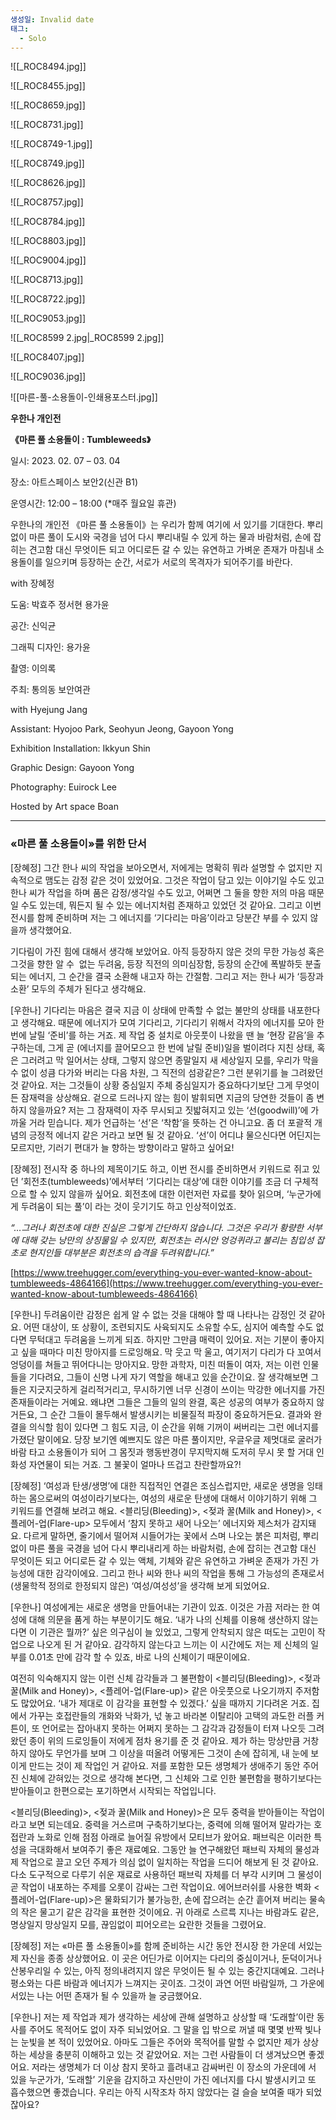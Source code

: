 ```yaml
---
생성일: Invalid date
태그:
  - Solo
---
```

  

![[_ROC8494.jpg]]

  

  

![[_ROC8455.jpg]]

  

  

![[_ROC8659.jpg]]

  

![[_ROC8731.jpg]]

  

![[_ROC8749-1.jpg]]

  

  

![[_ROC8749.jpg]]

  

  

![[_ROC8626.jpg]]

  

  

![[_ROC8757.jpg]]

  

  

![[_ROC8784.jpg]]

  

  

![[_ROC8803.jpg]]

  

  

![[_ROC9004.jpg]]

  

  

![[_ROC8713.jpg]]

  

  

![[_ROC8722.jpg]]

  

  

![[_ROC9053.jpg]]

  

  

![[_ROC8599 2.jpg|_ROC8599 2.jpg]]

  

  

![[_ROC8407.jpg]]

  

  

![[_ROC9036.jpg]]

  

  

  

![[마른-풀-소용돌이-인쇄용포스터.jpg]]

  

  

**우한나 개인전**

**《마른 풀 소용돌이 : Tumbleweeds》**

  

일시: 2023. 02. 07 – 03. 04

장소: 아트스페이스 보안2(신관 B1)

운영시간: 12:00 – 18:00 (*매주 월요일 휴관)

  

우한나의 개인전 《마른 풀 소용돌이》는 우리가 함께 여기에 서 있기를 기대한다. 뿌리없이 마른 풀이 도시와 국경을 넘어 다시 뿌리내릴 수 있게 하는 물과 바람처럼, 손에 잡히는 견고함 대신 무엇이든 되고 어디로든 갈 수 있는 유연하고 가벼운 존재가 마침내 소용돌이를 일으키며 등장하는 순간, 서로가 서로의 목격자가 되어주기를 바란다.

  

with 장혜정

도움: 박효주 정서현 용가윤

공간: 신익균

그래픽 디자인: 용가윤

촬영: 이의록

주최: 통의동 보안여관

  

with Hyejung Jang

Assistant: Hyojoo Park, Seohyun Jeong, Gayoon Yong

Exhibition Installation: Ikkyun Shin

Graphic Design: Gayoon Yong

Photography: Euirock Lee

Hosted by Art space Boan

  

  

---

  

  

### **«마른 풀 소용돌이»를 위한 단서**

  

[장혜정] 그간 한나 씨의 작업을 보아오면서, 저에게는 명확히 뭐라 설명할 수 없지만 지속적으로 맴도는 감정 같은 것이 있었어요. 그것은 작업이 담고 있는 이야기일 수도 있고 한나 씨가 작업을 하며 품은 감정/생각일 수도 있고, 어쩌면 그 둘을 향한 저의 마음 때문일 수도 있는데, 뭐든지 될 수 있는 에너지처럼 존재하고 있었던 것 같아요. 그리고 이번 전시를 함께 준비하며 저는 그 에너지를 ‘기다리는 마음’이라고 당분간 부를 수 있지 않을까 생각했어요.

기다림이 가진 힘에 대해서 생각해 보았어요. 아직 등장하지 않은 것의 무한 가능성 혹은 그것을 향한 알 수  없는 두려움, 등장 직전의 의미심장함, 등장의 순간에 폭발하듯 분출되는 에너지, 그 순간을 결국 소환해 내고자 하는 간절함. 그리고 저는 한나 씨가 ‘등장과 소환’ 모두의 주체가 된다고 생각해요.

  

[우한나] 기다리는 마음은 결국 지금 이 상태에 만족할 수 없는 불만의 상태를 내포한다고 생각해요. 때문에 에너지가 모여 기다리고, 기다리기 위해서 각자의 에너지를 모아 한 번에 날릴 ‘준비’를 하는 거죠. 제 작업 중 설치로 아웃풋이 나왔을 땐 늘 ‘현장 같음’을 추구하는데, 그게 곧 (에너지를 끌어모으고 한 번에 날릴 준비)일을 벌이려다 지친 상태, 혹은 그러려고 막 일어서는 상태, 그렇지 않으면 종말일지 새 세상일지 모를, 우리가 막을 수 없이 성큼 다가와 버리는 다음 차원, 그 직전의 섬광같은? 그런 분위기를 늘 그려왔던 것 같아요. 저는 그것들이 상황 중심일지 주체 중심일지가 중요하다기보단 그게 무엇이든 잠재력을 상상해요. 겉으로 드러나지 않는 힘이 발휘되면 지금의 당연한 것들이 좀 변하지 않을까요? 저는 그 잠재력이 자주 무시되고 짓밟혀지고 있는 ‘선(goodwill)’에 가까울 거라 믿습니다. 제가 언급하는 ‘선’은 ‘착함’을 뜻하는 건 아니고요. 좀 더 포괄적 개념의 긍정적 에너지 같은 거라고 보면 될 것 같아요. ‘선’이 어디냐 물으신다면 어딘지는 모르지만, 기러기 편대가 늘 향하는 방향이라고 말하고 싶어요!

  

[장혜정] 전시작 중 하나의 제목이기도 하고, 이번 전시를 준비하면서 키워드로 쥐고 있던 ’회전초(tumbleweeds)’에서부터 ‘기다리는 대상’에 대한 이야기를 조금 더 구체적으로 할 수 있지 않을까 싶어요. 회전초에 대한 이런저런 자료를 찾아 읽으며, ‘누군가에게 두려움이 되는 풀’이 라는 것이 웃기기도 하고 인상적이었죠.

_“…그러나 회전초에 대한 진실은 그렇게 간단하지 않습니다. 그것은 우리가 황량한 서부에 대해 갖는 낭만의 상징물일 수 있지만, 회전초는 러시안 엉겅퀴라고 불리는 침입성 잡초로 현지인들 대부분은 회전초의 습격을 두려워합니다.”_

_[](https://www.treehugger.com/everything-you-ever-wanted-know-about-tumbleweeds-4864166)_[https://www.treehugger.com/everything-you-ever-wanted-know-about-tumbleweeds-4864166](https://www.treehugger.com/everything-you-ever-wanted-know-about-tumbleweeds-4864166)

  

[우한나] 두려움이란 감정은 쉽게 알 수 없는 것을 대해야 할 때 나타나는 감정인 것 같아요. 어떤 대상이, 또 상황이, 조련되지도 사육되지도 소유할 수도, 심지어 예측할 수도 없다면 무턱대고 두려움을 느끼게 되죠. 하지만 그만큼 매력이 있어요. 저는 기분이 좋아지고 싶을 때마다 미친 망아지를 드로잉해요. 막 웃고 막 울고, 여기저기 다리가 다 꼬여서 엉덩이를 쳐들고 뛰어다니는 망아지요. 망한 과학자, 미친 떠돌이 여자, 저는 이런 인물들을 기다려요, 그들이 신명 나게 자기 역할을 해내고 있을 순간이요. 잘 생각해보면 그들은 지긋지긋하게 걸리적거리고, 무시하기엔 너무 신경이 쓰이는 막강한 에너지를 가진 존재들이라는 거예요. 왜냐면 그들은 그들의 일의 완결, 혹은 성공의 여부가 중요하지 않거든요, 그 순간 그들이 몰두해서 발생시키는 비물질적 파장이 중요하거든요. 결과와 완결을 의식할 힘이 있다면 그 힘도 지금, 이 순간을 위해 기꺼이 써버리는 그런 에너지를 가졌단 말이에요. 당장 보기엔 예쁘지도 않은 마른 풀이지만, 우글우글 제멋대로 굴러가 바람 타고 소용돌이가 되어 그 몸짓과 행동반경이 무지막지해 도저히 무시 못 할 거대 인화성 자연물이 되는 거죠. 그 불꽃이 얼마나 뜨겁고 찬란할까요?!

  

[장혜정] ‘여성과 탄생/생명’에 대한 직접적인 연결은 조심스럽지만, 새로운 생명을 잉태하는 몸으로써의 여성이라기보다는, 여성의 새로운 탄생에 대해서 이야기하기 위해 그 키워드를 연결해 보려고 해요. <블리딩(Bleeding)>, <젖과 꿀(Milk and Honey)>, <플레어-업(Flare-up> 모두에서 ‘참지 못하고 새어 나오는’ 에너지와 제스처가 감지돼요. 다르게 말하면, 줄기에서 떨어져 시들어가는 꽃에서 스며 나오는 붉은 피처럼, 뿌리없이 마른 풀을 국경을 넘어 다시 뿌리내리게 하는 바람처럼, 손에 잡히는 견고함 대신 무엇이든 되고 어디로든 갈 수 있는 액체, 기체와 같은 유연하고 가벼운 존재가 가진 가능성에 대한 감각이에요. 그리고 한나 씨와 한나 씨의 작업을 통해 그 가능성의 존재로서 (생물학적 정의로 한정되지 않은) ‘여성/여성성’을 생각해 보게 되었어요.

  

[우한나] 여성에게는 새로운 생명을 만들어내는 기관이 있죠. 이것은 가끔 저라는 한 여성에 대해 의문을 품게 하는 부분이기도 해요. ‘내가 나의 신체를 이용해 생산하지 않는다면 이 기관은 뭘까?’ 싶은 의구심이 늘 있었고, 그렇게 안착되지 않은 떠도는 고민이 작업으로 나오게 된 거 같아요. 감각하지 않는다고 느끼는 이 시간에도 저는 제 신체의 일부를 0.01초 만에 감각 할 수 있죠, 바로 나의 신체이기 때문이에요.

여전히 익숙해지지 않는 이런 신체 감각들과 그 불편함이 <블리딩(Bleeding)>, <젖과 꿀(Milk and Honey)>, <플레어-업(Flare-up)> 같은 아웃풋으로 나오기까지 주저함도 많았어요. ‘내가 제대로 이 감각을 표현할 수 있겠다.’ 싶을 때까지 기다려온 거죠. 집에서 가꾸는 호접란들의 개화와 낙화가, 넋 놓고 바라본 이탈리아 고택의 과도한 러플 커튼이, 또 언어로는 잡아내지 못하는 어쩌지 못하는 그 감각과 감정들이 터져 나오듯 그려왔던 종이 위의 드로잉들이 저에게 점차 용기를 준 것 같아요. 제가 하는 망상만큼 거창하지 않아도 무언가를 보며 그 이상을 떠올려 어떻게든 그것이 손에 잡히게, 내 눈에 보이게 만드는 것이 제 작업인 거 같아요. 저를 포함한 모든 생명체가 생애주기 동안 주어진 신체에 갇혀있는 것으로 생각해 본다면, 그 신체와 그로 인한 불편함을 평하기보다는 받아들이고 한편으로는 포기하면서 시작되는 작업입니다.

<블리딩(Bleeding)>, <젖과 꿀(Milk and Honey)>은 모두 중력을 받아들이는 작업이라고 보면 되는데요. 중력을 거스르며 구축하기보다는, 중력에 의해 떨어져 말라가는 호접란과 노화로 인해 점점 아래로 늘어질 유방에서 모티브가 왔어요. 패브릭은 이러한 특성을 극대화해서 보여주기 좋은 재료예요. 그동안 늘 연구해왔던 패브릭 자체의 물성과 제 작업으로 끌고 오던 주제가 의심 없이 일치하는 작업을 드디어 해보게 된 것 같아요. 다소 도구적으로 다루기 쉬운 재료로 사용하던 패브릭 자체를 더 부각 시키며 그 물성이 곧 작업이 내포하는 주제를 오롯이 감싸는 그런 작업이요. 에어브러쉬를 사용한 벽화 <플레어-업(Flare-up)>은 물화되기가 불가능한, 손에 잡으려는 순간 흩어져 버리는 물속의 작은 물고기 같은 감각을 표현한 것이에요. 귀 아래로 스르륵 지나는 바람과도 같은, 명상일지 망상일지 모를, 끊임없이 피어오르는 요란한 것들을 그렸어요.

  

[장혜정] 저는 «마른 풀 소용돌이»를 함께 준비하는 시간 동안 전시장 한 가운데 서있는 제 자신을 종종 상상했어요. 이 곳은 어딘가로 이어지는 다리의 중심이거나, 둔덕이거나 산봉우리일 수 있는, 아직 정의내려지지 않은 무엇이든 될 수 있는 중간지대예요. 그러나 평소와는 다른 바람과 에너지가 느껴지는 곳이죠. 그것이 과연 어떤 바람일까, 그 가운에 서있는 나는 어떤 존재가 될 수 있을까 늘 궁금했어요.

  

[우한나] 저는 제 작업과 제가 생각하는 세상에 관해 설명하고 상상할 때 ‘도래할’이란 동사를 주어도 목적어도 없이 자주 되뇌었어요. 그 말을 입 밖으로 꺼낼 때 몇몇 반짝 빛나는 눈빛을 본 적이 있었어요. 아마도 그들은 주어와 목적어를 말할 수 없지만 제가 상상하는 세상을 충분히 이해하고 있는 것 같았어요. 저는 그런 사람들이 더 생겨났으면 좋겠어요. 저라는 생명체가 더 이상 참지 못하고 흘려내고 감싸버린 이 장소의 가운데에 서 있을 누군가가, ‘도래할’ 기운을 감지하고 자신만이 가진 에너지를 다시 발생시키고 또 흡수했으면 좋겠습니다. 우리는 아직 시작조차 하지 않았다는 걸 슬슬 보여줄 때가 되었잖아요?